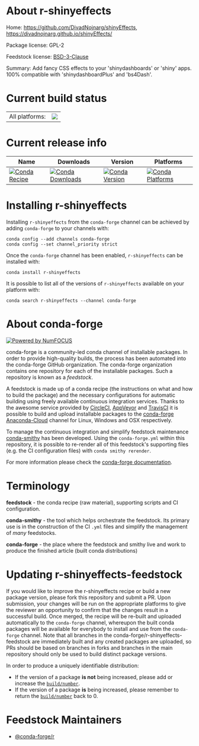 About r-shinyeffects
====================

Home: https://github.com/DivadNojnarg/shinyEffects, https://divadnojnarg.github.io/shinyEffects/

Package license: GPL-2

Feedstock license: [BSD-3-Clause](https://github.com/conda-forge/r-shinyeffects-feedstock/blob/master/LICENSE.txt)

Summary: Add fancy CSS effects to your 'shinydashboards' or 'shiny' apps. 100% compatible with 'shinydashboardPlus' and 'bs4Dash'.

Current build status
====================


<table><tr><td>All platforms:</td>
    <td>
      <a href="https://dev.azure.com/conda-forge/feedstock-builds/_build/latest?definitionId=6502&branchName=master">
        <img src="https://dev.azure.com/conda-forge/feedstock-builds/_apis/build/status/r-shinyeffects-feedstock?branchName=master">
      </a>
    </td>
  </tr>
</table>

Current release info
====================

| Name | Downloads | Version | Platforms |
| --- | --- | --- | --- |
| [![Conda Recipe](https://img.shields.io/badge/recipe-r--shinyeffects-green.svg)](https://anaconda.org/conda-forge/r-shinyeffects) | [![Conda Downloads](https://img.shields.io/conda/dn/conda-forge/r-shinyeffects.svg)](https://anaconda.org/conda-forge/r-shinyeffects) | [![Conda Version](https://img.shields.io/conda/vn/conda-forge/r-shinyeffects.svg)](https://anaconda.org/conda-forge/r-shinyeffects) | [![Conda Platforms](https://img.shields.io/conda/pn/conda-forge/r-shinyeffects.svg)](https://anaconda.org/conda-forge/r-shinyeffects) |

Installing r-shinyeffects
=========================

Installing `r-shinyeffects` from the `conda-forge` channel can be achieved by adding `conda-forge` to your channels with:

```
conda config --add channels conda-forge
conda config --set channel_priority strict
```

Once the `conda-forge` channel has been enabled, `r-shinyeffects` can be installed with:

```
conda install r-shinyeffects
```

It is possible to list all of the versions of `r-shinyeffects` available on your platform with:

```
conda search r-shinyeffects --channel conda-forge
```


About conda-forge
=================

[![Powered by NumFOCUS](https://img.shields.io/badge/powered%20by-NumFOCUS-orange.svg?style=flat&colorA=E1523D&colorB=007D8A)](http://numfocus.org)

conda-forge is a community-led conda channel of installable packages.
In order to provide high-quality builds, the process has been automated into the
conda-forge GitHub organization. The conda-forge organization contains one repository
for each of the installable packages. Such a repository is known as a *feedstock*.

A feedstock is made up of a conda recipe (the instructions on what and how to build
the package) and the necessary configurations for automatic building using freely
available continuous integration services. Thanks to the awesome service provided by
[CircleCI](https://circleci.com/), [AppVeyor](https://www.appveyor.com/)
and [TravisCI](https://travis-ci.com/) it is possible to build and upload installable
packages to the [conda-forge](https://anaconda.org/conda-forge)
[Anaconda-Cloud](https://anaconda.org/) channel for Linux, Windows and OSX respectively.

To manage the continuous integration and simplify feedstock maintenance
[conda-smithy](https://github.com/conda-forge/conda-smithy) has been developed.
Using the ``conda-forge.yml`` within this repository, it is possible to re-render all of
this feedstock's supporting files (e.g. the CI configuration files) with ``conda smithy rerender``.

For more information please check the [conda-forge documentation](https://conda-forge.org/docs/).

Terminology
===========

**feedstock** - the conda recipe (raw material), supporting scripts and CI configuration.

**conda-smithy** - the tool which helps orchestrate the feedstock.
                   Its primary use is in the construction of the CI ``.yml`` files
                   and simplify the management of *many* feedstocks.

**conda-forge** - the place where the feedstock and smithy live and work to
                  produce the finished article (built conda distributions)


Updating r-shinyeffects-feedstock
=================================

If you would like to improve the r-shinyeffects recipe or build a new
package version, please fork this repository and submit a PR. Upon submission,
your changes will be run on the appropriate platforms to give the reviewer an
opportunity to confirm that the changes result in a successful build. Once
merged, the recipe will be re-built and uploaded automatically to the
`conda-forge` channel, whereupon the built conda packages will be available for
everybody to install and use from the `conda-forge` channel.
Note that all branches in the conda-forge/r-shinyeffects-feedstock are
immediately built and any created packages are uploaded, so PRs should be based
on branches in forks and branches in the main repository should only be used to
build distinct package versions.

In order to produce a uniquely identifiable distribution:
 * If the version of a package **is not** being increased, please add or increase
   the [``build/number``](https://docs.conda.io/projects/conda-build/en/latest/resources/define-metadata.html#build-number-and-string).
 * If the version of a package **is** being increased, please remember to return
   the [``build/number``](https://docs.conda.io/projects/conda-build/en/latest/resources/define-metadata.html#build-number-and-string)
   back to 0.

Feedstock Maintainers
=====================

* [@conda-forge/r](https://github.com/conda-forge/r/)

